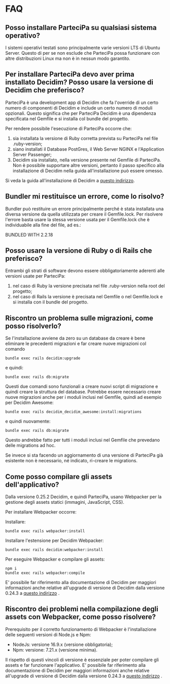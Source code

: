 # FAQ

## Posso installare ParteciPa su qualsiasi sistema operativo?

I sistemi operativi testati sono principalmente varie versioni LTS di Ubuntu Server.
Questo di per se non esclude che ParteciPa possa funzionare con altre distribuzioni Linux ma non è in nessun modo garantito.

## Per installare ParteciPa devo aver prima installato Decidim? Posso usare la versione di Decidim che preferisco?

ParteciPa è una development app di Decidim che fa l'override di un certo numero di componenti di Decidim e include un certo numero di moduli opzionali. 
Questo significa che per ParteciPa Decidim è una dipendenza specificata nel Gemfile e si installa col bundle del progetto.

Per rendere possibile l'esecuzione di ParteciPa occorre che:
1) sia installata la versione di Ruby corretta prevista su ParteciPa nel file .ruby-version;
2) siano installati il Database PostGres, il Web Server NGINX e l'Application Server Passenger;
3) Decidim sia installato, nella versione presente nel Gemfile di ParteciPa. 
Non è possibile supportare altre versioni, pertanto il passo specifico alla installazione di Decidim nella guida all'installazione può essere omesso.

Si veda la guida all'installazione di Decidim a [questo indirizzo](https://platoniq.github.io/decidim-install/).

## Bundler mi restituisce un errore, come lo risolvo?

Bundler può restituire un errore principalmente perché è stata installata una diversa versione da quella utilizzata per creare il Gemfile.lock.
Per risolvere l'errore basta usare la stessa versione usata per il Gemfile.lock che è individuabile alla fine del file, ad es.:

BUNDLED WITH
   2.2.18

## Posso usare la versione di Ruby o di Rails che preferisco?

Entrambi gli strati di software devono essere obbligatoriamente aderenti alle versioni usate per ParteciPa:
1) nel caso di Ruby la versione precisata nel file .ruby-version nella root del progetto;
2) nel caso di Rails la versione è precisata nel Gemfile o nel Gemfile.lock e si installa con il bundle del progetto.

## Riscontro un problema sulle migrazioni, come posso risolverlo?

Se l'installazione avviene da zero su un database da creare è bene eliminare le precedenti migrazioni e far creare nuove migrazioni col comando

	bundle exec rails decidim:upgrade

e quindi:

	bundle exec rails db:migrate

Questi due comandi sono funzionali a creare nuovi script di migrazione e quindi creare la struttura del database.
Potrebbe essere necessario creare nuove migrazioni anche per i moduli inclusi nel Gemfile, quindi ad esempio per Decidim Awesome:

	bundle exec rails decidim_decidim_awesome:install:migrations
	
e quindi nuovamente:

	bundle exec rails db:migrate

Questo andrebbe fatto per tutti i moduli inclusi nel Gemfile che prevedano delle migrations ad hoc.
	
Se invece si sta facendo un aggiornamento di una versione di ParteciPa già esistente non è necessario, né indicato, ri-creare le migrations.

## Come posso compilare gli assets dell'applicativo?

Dalla versione 0.25.2 Decidim, e quindi ParteciPa, usano Webpacker per la gestione degli assets statici (immagini, JavaScript, CSS).

Per installare Webpacker occorre:

Installare:

	bundle exec rails webpacker:install

Installare l'estensione per Decidim Webpacker: 

	bundle exec rails decidim:webpacker:install
	
Per eseguire Webpacker e compilare gli assets:

	npm i
	bundle exec rails webpacker:compile

E' possibile far riferimento alla documentazione di Decidim per maggiori informazioni anche relative all'upgrade di versione di Decidim dalla versione 0.24.3
a [questo indirizzo](https://docs.decidim.org/en/develop/develop/guide_migrate_webpacker_app.html) .

## Riscontro dei problemi nella compilazione degli assets con Webpacker, come posso risolvere?

Prerequisito per il corretto funzionamento di Webpacker è l'installazione delle seguenti versioni di Node.js e Npm:

- NodeJs: versione 16.9.x (versione obbligatoria);
- Npm: versione: 7.21.x (versione minima).

Il rispetto di questi vincoli di versione è essenziale per poter compilare gli assets e far funzionare l'applicativo.
E' possibile far riferimento alla documentazione di Decidim per maggiori informazioni anche relative all'upgrade di versione di Decidim dalla versione 0.24.3
a [questo indirizzo](https://docs.decidim.org/en/develop/develop/guide_migrate_webpacker_app.html) .